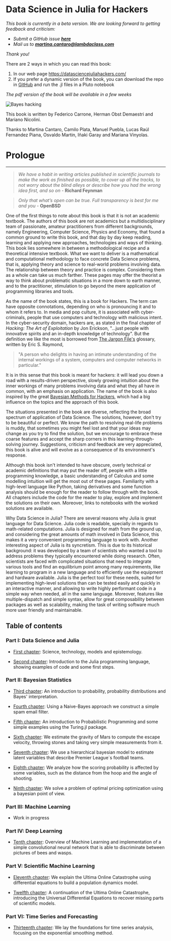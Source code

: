 # Data Science in Julia for Hackers

*This book is currently in a beta version. We are looking forward to getting feedback and criticism:*
  * *Submit a GitHub issue **[here](https://github.com/unbalancedparentheses/data_science_in_julia_for_hackers/issues)***
  * *Mail us to **martina.cantaro@lambdaclass.com***

*Thank you!*

There are 2 ways in which you can read this book:
1. In our web page https://datasciencejuliahackers.com/
1. If you prefer a dynamic version of the book, you can download the repo in [GitHub](https://github.com/unbalancedparentheses/data_science_in_julia_for_hackers) and run the .jl files in a Pluto notebook

*The pdf version of the book will be available in a few weeks*


![Bayes hacking](images/bayes-hacker.png)


This book is written by Federico Carrone, Herman Obst Demaestri and Mariano Nicolini.

Thanks to Martina Cantaro, Camilo Plata, Manuel Puebla, Lucas Raúl Fernandez Piana, Osvaldo Martin, Iñaki Garay and Mariana Vinyolas.

# Prologue
---
>*We have a habit in writing articles published in scientific journals to make the work as finished as possible, to cover up all the tracks, to not worry about the blind alleys or describe how you had the wrong idea first, and so on* - **Richard Feynman**

>*Only that what’s open can be true. Full transparency is best for me and you* - **OpenBSD**

One of the first things to note about this book is that it is not an academic textbook. The authors of this book are not academics but a multidisciplinary team of passionate, amateur practitioners from different backgrounds, namely Engineering, Computer Science, Physics and Economy, that found a common ground to write this book, and that day by day keep reading, learning and applying new approaches, technologies and ways of thinking. 
This book lies somewhere in between a methodological recipe and a theoretical intensive textbook. What we want to deliver is a mathematical and computational methodology to face concrete Data Science problems, that is, applying theory and science to real-world problems involving data. The relationship between theory and practice is complex. Considering them as a whole can take us much farther. These pages may offer the theorist a way to think about problematic situations in a more down to earth manner, and to the practitioner, stimulation to go beyond the mere application of programming libraries and tools.

As the name of the book states, this is a book for Hackers. The term can have opposite connotations, depending on who is pronouncing it and to whom it refers to. 
In media and pop culture, it is associated with cyber-criminals, people that use computers and technology with malicious intent. In the cyber-security domain, hackers are, as stated in the final chapter of *Hacking: The Art of Exploitation* by Jon Erickson, "...just people with innovative spirits and an in-depth knowledge of technology". But the definition we like the most is borrowed from [The Jargon File's](http://www.catb.org/jargon/html/index.html) glossary, written by Eric S. Raymond,
> "A person who delights in having an intimate understanding of the internal workings of a system, computers and computer networks in particular."

It is in this sense that this book is meant for hackers: it will lead you down a road with a results-driven perspective, slowly growing intuition about the inner workings of many problems involving data and what they all have in common, with an emphasis on application. 
The name of the book is also inspired by the great [Bayesian Methods for Hackers](http://camdavidsonpilon.github.io/Probabilistic-Programming-and-Bayesian-Methods-for-Hackers/), which had a big influence on the topics and the approach of this book.

The situations presented in the book are diverse, reflecting the broad spectrum of application of Data Science. The solutions, however, don't try to be beautiful or perfect. We know the path to resolving real-life problems is muddy, that sometimes you might feel lost and that your ideas may change as you try to find the solution, but we encourage to embrace these coarse features and accept the sharp corners in this learning-through-solving journey. Suggestions, criticism and feedback are very appreciated, this book is alive and will evolve as a consequence of its environment's response. 

Although this book isn't intended to have obscure, overly technical or academic definitions that may put the reader off, people with a little programming knowledge, a basic understanding of Calculus and some modelling intuition will get the most out of these pages. Familiarity with a high-level language like Python, taking derivatives and some function analysis should be enough for the reader to follow through with the book.
All chapters include the code for the reader to play, explore and implement the solutions on their own. Moreover, links to notebooks with the worked solutions are available. 

Why Data Science in Julia? There are several reasons why Julia is great language for Data Science. Julia code is readable, specially in regards to math-related computations. Julia is designed for math from the ground up, and considering the great amounts of math involved in Data Science, this  makes it a very convenient programming language to work with.
Another interesting aspect of Julia is its syncretism. This is due to its historical background: it was developed by a team of scientists who wanted a tool to address problems they typically encountered while doing research. Often, scientists are faced with complicated situations that need to integrate various tools and find an equilibrium point among many requirements, like learning to program in a new language and to efficiently use the equipment and hardware available. Julia is the perfect tool for these needs, suited for implementing high-level solutions than can be tested easily and quickly in an interactive manner, and allowing to write highly performant code in a simple way when needed, all in the same language. Moreover, features like multiple-dispatch and simple syntax, allow for great composability between packages as well as scalability, making the task of writing software much more user friendly and maintainable.


## Table of contents

### Part I: Data Science and Julia
* [First chapter](https://datasciencejuliahackers.com/01_science_technology_and_epistemology.jl.html): Science, technology, models and epistemology. 

* [Second chapter](https://datasciencejuliahackers.com/02_julia_intro.jl.html): 
 Introduction to the Julia programming language, showing examples of code and some first steps. 

### Part II: Bayesian Statistics
* [Third chapter](https://datasciencejuliahackers.com/03_probability_intro.jl.html): An introduction to probability, probability distributions and Bayes' interpretation. 

* [Fourth chapter](https://datasciencejuliahackers.com/04_naive_bayes.jl.html): Using a Naive-Bayes approach we construct a simple spam email filter.

* [Fifth chapter](https://datasciencejuliahackers.com/05_prob_prog_intro.jl.html): An introduction to Probabilistic Programming and some simple examples using the Turing.jl package.

* [Sixth chapter](https://datasciencejuliahackers.com/06_gravity.jl.html): We estimate the gravity of Mars to compute the escape velocity, throwing stones and taking very simple measurements from it.

* [Seventh chapter](https://datasciencejuliahackers.com/07_football_simulation.jl.html): We use a hierarchical bayesian model to estimate latent variables that describe Premier League´s football teams.

* [Eighth chapter](https://datasciencejuliahackers.com/08_basketball_shots.jl.html): We analyze how the scoring probability is affected by some variables, such as the distance from the hoop and the angle of shooting.

* [Ninth chapter](https://datasciencejuliahackers.com/09_optimal_pricing.jl.html): We solve a problem of optimal pricing optimization using a bayesian point of view.

### Part III: Machine Learning
* Work in progress

### Part IV: Deep Learning
* [Tenth chapter](https://datasciencejuliahackers.com/10_bees_vs_wasps.jl.html): Overview of Machine Learning and implementation of a simple convolutional neural network that is able to discriminate between pictures of bees and wasps.

### Part V: Scientific Machine Learning
* [Eleventh chapter](https://datasciencejuliahackers.com/11_ultima_online.jl.html): We explain the Ultima Online Catastrophe using differential equations to build a population dynamics model.

* [Twelfth chapter](https://datasciencejuliahackers.com/12_ultima_continued.jl.html): A continuation of the Ultima Online Catastrophe, introducing the Universal Differential Equations to recover missing parts of scientific models.

### Part VI: Time Series and Forecasting
* [Thirteenth chapter](https://datasciencejuliahackers.com/13_time_series.jl.html): We lay the foundations for time series analysis, focusing on the exponential smoothing method.


